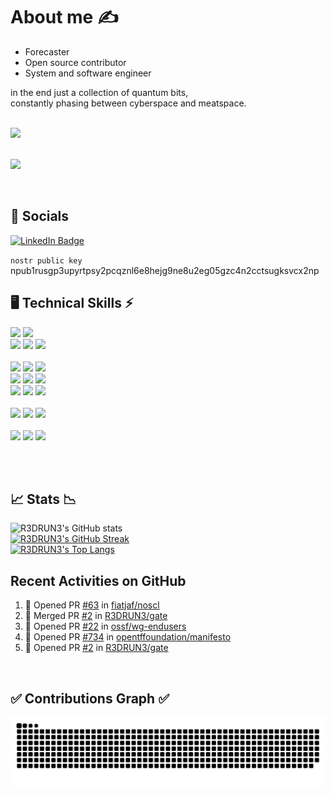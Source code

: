<!--
**R3DRUN3/R3DRUN3** is a ✨ _special_ ✨ repository because its `README.md` (this file) appears on your GitHub profile.

Here are some ideas to get you started:

- 🔭 I’m currently working on ...
- 🌱 I’m currently learning ...
- 👯 I’m looking to collaborate on ...
- 🤔 I’m looking for help with ...
- 💬 Ask me about ...
- 📫 How to reach me: ...
- 😄 Pronouns: ...
- ⚡ Fun fact: ...

<div style="width: 60%; height: 60%">
  
  ![](emblem.png)
  
</div>

-->


# About me ✍️
- Forecaster
- Open source contributor
- System and software engineer

in the end just a collection of quantum bits,
<br/>
constantly phasing between cyberspace and meatspace.
<br/>
<br/>

<div id="header">
  <img src="https://media.giphy.com/media/077i6AULCXc0FKTj9s/giphy.gif" width="500"/>
</div>
<br/>

![](https://komarev.com/ghpvc/?username=r3drun3&label=PROFILE+VIEWS&color=brightgreen)

<br/>

## 💁 Socials
<div id="badges">
  <a href="https://www.linkedin.com/in/simone-ragonesi-275567222/">
    <img src="https://img.shields.io/badge/LinkedIn-blue?style=for-the-badge&logo=linkedin&logoColor=white" alt="LinkedIn Badge"/>
  </a>
  </div>
  
  `nostr public key` npub1rusgp3upyrtpsy2pcqznl6e8hejg9ne8u2eg05gzc4n2cctsugksvcx2np
<br/>


## 🖥️ Technical Skills  ⚡
![](https://img.shields.io/badge/Code-python-informational?style=flat&logo=python&color=006bb3)
![](https://img.shields.io/badge/Code-node.js-informational?style=flat&logo=node.js&color=00b33c)
<br/>
![](https://img.shields.io/badge/Code-.net-informational?style=flat&logo=.net&color=9933ff)
![](https://img.shields.io/badge/Code-Go-informational?style=flat&logo=go&color=00ace6)
![](https://img.shields.io/badge/Code-JS-informational?style=flat&logo=javascript&color=ffff1a)
<br/>
<br/>
![](https://img.shields.io/badge/Tools-git-informational?style=flat&logo=git&color=ff0000)
![](https://img.shields.io/badge/Tools-docker-informational?style=flat&logo=docker&color=0080ff)
![](https://img.shields.io/badge/Tools-terraform-informational?style=flat&logo=terraform&color=5c0099)
<br/>
![](https://img.shields.io/badge/Tools-ansible-informational?style=flat&logo=ansible&color=001a00)
![](https://img.shields.io/badge/Tools-DBMS-informational?style=flat&logo=database&color=c2c2d6)
![](https://img.shields.io/badge/Tools-serverless-informational?style=flat&logo=serverless&color=ff5050)
<br/>
![](https://img.shields.io/badge/Tools-vagrant-informational?style=flat&logo=vagrant&color=1a75ff)
![](https://img.shields.io/badge/Tools-vault-informational?style=flat&logo=vault&color=000000)
![](https://img.shields.io/badge/Tools-k8s-informational?style=flat&logo=kubernetes&color=006bb3)
<br/>
<br/>
![](https://img.shields.io/badge/OS-linux-informational?style=flat&logo=linux&color=ffbf80)
![](https://img.shields.io/badge/OS-windows-informational?style=flat&logo=windows&color=008AD7)
![](https://img.shields.io/badge/OS-macos-informational?style=flat&logo=apple&color=008AD7)
<br/>
<br/>
![](https://img.shields.io/badge/Cloud-aws-informational?style=flat&logo=amazon&color=ffa64d)
![](https://img.shields.io/badge/Cloud-azure-informational?style=flat&logo=microsoftazure&color=008AD7)
![](https://img.shields.io/badge/Cloud-gcp-informational?style=flat&logo=googlecloud&color=0080ff)

<br/>
<br/>

## 📈 Stats 📉 
<!--
[![Top Langs](https://github-readme-stats.vercel.app/api/top-langs/?username=R3DRUN3&layout=compact)](https://github.com/yushi1007)
-->

![R3DRUN3's GitHub stats](https://github-readme-stats.vercel.app/api?username=R3DRUn3&show_icons=true&theme=dark)
<br/>
[![R3DRUN3's GitHub Streak](http://github-readme-streak-stats.herokuapp.com?user=R3DRUN3&theme=dark&background=000000)](https://git.io/streak-stats)
<br/>
[![R3DRUN3's Top Langs](https://github-readme-stats.vercel.app/api/top-langs/?username=R3DRUN3&layout=compact&theme=vision-friendly-dark)](https://github.com/anuraghazra/github-readme-stats)

## Recent Activities on GitHub

<!--START_SECTION:activity-->
1. 💪 Opened PR [#63](https://github.com/fiatjaf/noscl/pull/63) in [fiatjaf/noscl](https://github.com/fiatjaf/noscl)
2. 🎉 Merged PR [#2](https://github.com/R3DRUN3/gate/pull/2) in [R3DRUN3/gate](https://github.com/R3DRUN3/gate)
3. 💪 Opened PR [#22](https://github.com/ossf/wg-endusers/pull/22) in [ossf/wg-endusers](https://github.com/ossf/wg-endusers)
4. 💪 Opened PR [#734](https://github.com/opentffoundation/manifesto/pull/734) in [opentffoundation/manifesto](https://github.com/opentffoundation/manifesto)
5. 💪 Opened PR [#2](https://github.com/R3DRUN3/gate/pull/2) in [R3DRUN3/gate](https://github.com/R3DRUN3/gate)
<!--END_SECTION:activity-->

<br/>

## ✅ Contributions Graph ✅
![Snake animation](https://github.com/r3drun3/r3drun3/blob/output/github-contribution-grid-snake.svg)


